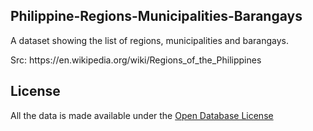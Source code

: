 ## Philippine-Regions-Municipalities-Barangays

<p>A dataset showing the list of regions, municipalities and barangays.</p>
<p>Src: https://en.wikipedia.org/wiki/Regions_of_the_Philippines</p>

## License

All the data is made available under the [Open Database License](http://opendatacommons.org/licenses/odbl/1.0/)
